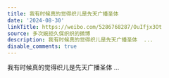 ```yaml
---
title: 我有时候真的觉得织儿是先天广播圣体
date: '2024-08-30'
linkTitle: https://weibo.com/5286768287/OuIfjx3Ot
source: 多次婉拒久保织织的微博
description: 我有时候真的觉得织儿是先天广播圣体  ...
disable_comments: true
---
```

我有时候真的觉得织儿是先天广播圣体  ...